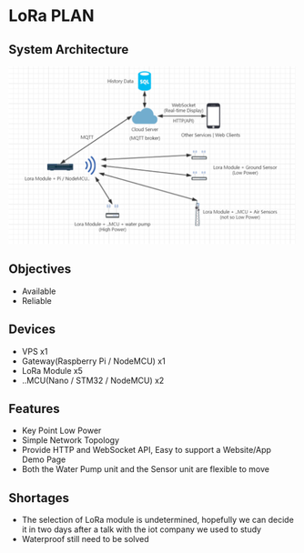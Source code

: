 # LoRa PLAN

## System Architecture
![LoRa PLAN](./.img/LoRa-PLAN.png)

## Objectives
 - Available
 - Reliable

## Devices
 - VPS x1
 - Gateway(Raspberry Pi / NodeMCU) x1
 - LoRa Module x5
 - ..MCU(Nano / STM32 / NodeMCU) x2

## Features
 - Key Point Low Power
 - Simple Network Topology
 - Provide HTTP and WebSocket API, Easy to support a Website/App Demo Page
 - Both the Water Pump unit and the Sensor unit are flexible to move

## Shortages
 - The selection of LoRa module is undetermined, hopefully we can decide it in two days after a talk with the iot company we used to study
 - Waterproof still need to be solved